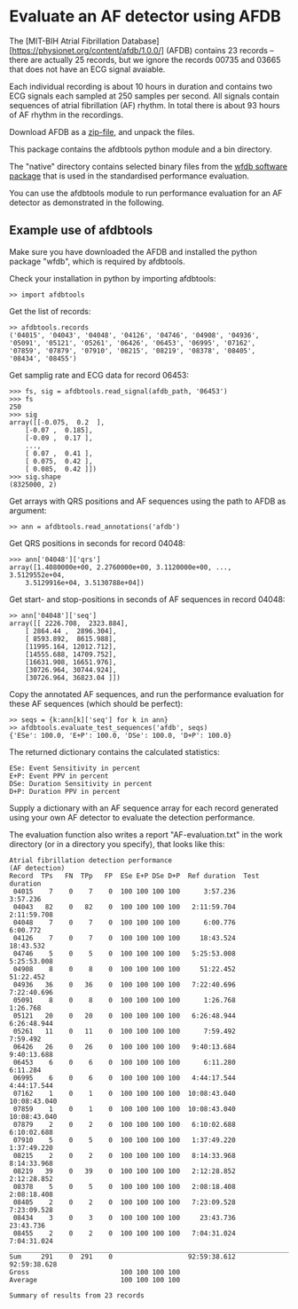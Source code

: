 # Evaluate an AF detector using AFDB

The [MIT-BIH Atrial Fibrillation Database][https://physionet.org/content/afdb/1.0.0/] (AFDB) contains 23 records – there are actually 25 records, but we ignore the records 00735 and 03665 that does not have an ECG signal avaiable.

Each individual recording is about 10 hours in duration and contains two ECG signals each sampled at 250 samples per second. All signals contain sequences of atrial fibrillation (AF) rhythm. In total there is about 93 hours of AF rhythm in the recordings.

Download AFDB as a [zip-file](https://physionet.org/static/published-projects/afdb/mit-bih-atrial-fibrillation-database-1.0.0.zip), and unpack the files.

This package contains the afdbtools python module and a bin directory.

The "native" directory contains selected binary files from the [wfdb software package](https://physionet.org/content/wfdb/10.7.0/) that is used in the standardised performance evaluation.

You can use the afdbtools module to run performance evaluation for an AF detector as demonstrated in the following.

## Example use of afdbtools

Make sure you have downloaded the AFDB and installed the python package "wfdb", which is required by afdbtools.

Check your installation in python by importing afdbtools:

    >> import afdbtools

Get the list of records:

    >> afdbtools.records
    ('04015', '04043', '04048', '04126', '04746', '04908', '04936', '05091', '05121', '05261', '06426', '06453', '06995', '07162', '07859', '07879', '07910', '08215', '08219', '08378', '08405', '08434', '08455')

Get samplig rate and ECG data for record 06453:

    >>> fs, sig = afdbtools.read_signal(afdb_path, '06453')
    >>> fs
    250
    >>> sig
    array([[-0.075,  0.2  ],
        [-0.07 ,  0.185],
        [-0.09 ,  0.17 ],
        ...,
        [ 0.07 ,  0.41 ],
        [ 0.075,  0.42 ],
        [ 0.085,  0.42 ]])
    >>> sig.shape
    (8325000, 2)

Get arrays with QRS positions and AF sequences using the path to AFDB as argument:

    >> ann = afdbtools.read_annotations('afdb')

Get QRS positions in seconds for record 04048:

    >>> ann['04048']['qrs']
    array([1.4080000e+00, 2.2760000e+00, 3.1120000e+00, ..., 3.5129552e+04,
        3.5129916e+04, 3.5130788e+04])

Get start- and stop-positions in seconds of AF sequences in record 04048:

    >> ann['04048']['seq']
    array([[ 2226.708,  2323.884],
        [ 2864.44 ,  2896.304],
        [ 8593.892,  8615.988],
        [11995.164, 12012.712],
        [14555.688, 14709.752],
        [16631.908, 16651.976],
        [30726.964, 30744.924],
        [30726.964, 36823.04 ]])

Copy the annotated AF sequences, and run the performance evaluation for these AF sequences (which should be perfect):

    >> seqs = {k:ann[k]['seq'] for k in ann}
    >> afdbtools.evaluate_test_sequences('afdb', seqs)
    {'ESe': 100.0, 'E+P': 100.0, 'DSe': 100.0, 'D+P': 100.0}

The returned dictionary contains the calculated statistics:
    
    ESe: Event Sensitivity in percent
    E+P: Event PPV in percent
    DSe: Duration Sensitivity in percent
    D+P: Duration PPV in percent

Supply a dictionary with an AF sequence array for each record generated using your own AF detector to evaluate the detection performance.

The evaluation function also writes a report "AF-evaluation.txt" in the work directory (or in a directory you specify), that looks like this:

```
Atrial fibrillation detection performance
(AF detection)
Record  TPs   FN  TPp   FP  ESe E+P DSe D+P  Ref duration  Test duration 
 04015    7    0    7    0  100 100 100 100      3:57.236       3:57.236
 04043   82    0   82    0  100 100 100 100   2:11:59.704    2:11:59.708
 04048    7    0    7    0  100 100 100 100      6:00.776       6:00.772
 04126    7    0    7    0  100 100 100 100     18:43.524      18:43.532
 04746    5    0    5    0  100 100 100 100   5:25:53.008    5:25:53.008
 04908    8    0    8    0  100 100 100 100     51:22.452      51:22.452
 04936   36    0   36    0  100 100 100 100   7:22:40.696    7:22:40.696
 05091    8    0    8    0  100 100 100 100      1:26.768       1:26.768
 05121   20    0   20    0  100 100 100 100   6:26:48.944    6:26:48.944
 05261   11    0   11    0  100 100 100 100      7:59.492       7:59.492
 06426   26    0   26    0  100 100 100 100   9:40:13.684    9:40:13.688
 06453    6    0    6    0  100 100 100 100      6:11.280       6:11.284
 06995    6    0    6    0  100 100 100 100   4:44:17.544    4:44:17.544
 07162    1    0    1    0  100 100 100 100  10:08:43.040   10:08:43.040
 07859    1    0    1    0  100 100 100 100  10:08:43.040   10:08:43.040
 07879    2    0    2    0  100 100 100 100   6:10:02.688    6:10:02.688
 07910    5    0    5    0  100 100 100 100   1:37:49.220    1:37:49.220
 08215    2    0    2    0  100 100 100 100   8:14:33.968    8:14:33.968
 08219   39    0   39    0  100 100 100 100   2:12:28.852    2:12:28.852
 08378    5    0    5    0  100 100 100 100   2:08:18.408    2:08:18.408
 08405    2    0    2    0  100 100 100 100   7:23:09.528    7:23:09.528
 08434    3    0    3    0  100 100 100 100     23:43.736      23:43.736
 08455    2    0    2    0  100 100 100 100   7:04:31.024    7:04:31.024
________________________________________________________________________
Sum     291    0  291    0                   92:59:38.612   92:59:38.628
Gross                       100 100 100 100
Average                     100 100 100 100

Summary of results from 23 records
```
